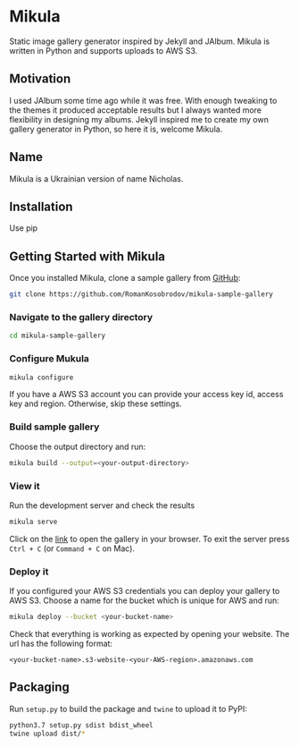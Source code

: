 # Mikula

Static image gallery generator inspired by Jekyll and JAlbum.
Mikula is written in Python and supports uploads to AWS S3.

## Motivation

I used JAlbum some time ago while it was free.
With enough tweaking to the themes it produced acceptable results but I always wanted more 
flexibility in designing my albums. Jekyll inspired me to create my own gallery generator in Python,
so here it is, welcome Mikula.

## Name

Mikula is a Ukrainian version of name Nicholas.


## Installation
Use pip

## Getting Started with Mikula
Once you installed Mikula, clone a sample gallery from [GitHub](https://github.com/RomanKosobrodov/mikula-sample-gallery):

```bash
git clone https://github.com/RomanKosobrodov/mikula-sample-gallery
```

### Navigate to the gallery directory

```bash
cd mikula-sample-gallery
```

### Configure Mukula
```bash
mikula configure
```
If you have a AWS S3 account you can provide your access key id, access key and region.
Otherwise, skip these settings.

### Build sample gallery

Choose the output directory and run:
```bash
mikula build --output=<your-output-directory>
```

### View it
Run the development server and check the results
```bash
mikula serve
```
Click on the [link](http://localhost:5000) to open the gallery in your browser.
To exit the server press `Ctrl + C` (or `Command + C` on Mac).

### Deploy it
If you configured your AWS S3 credentials you can deploy your gallery to AWS S3.
Choose a name for the bucket which is unique for AWS and run:
```bash
mikula deploy --bucket <your-bucket-name>
```
Check that everything is working as expected by opening your website.
The url has the following format:
```
<your-bucket-name>.s3-website-<your-AWS-region>.amazonaws.com
```

## Packaging
Run `setup.py` to build the package and `twine` to upload it to PyPI:
```bash
python3.7 setup.py sdist bdist_wheel
twine upload dist/* 
```
